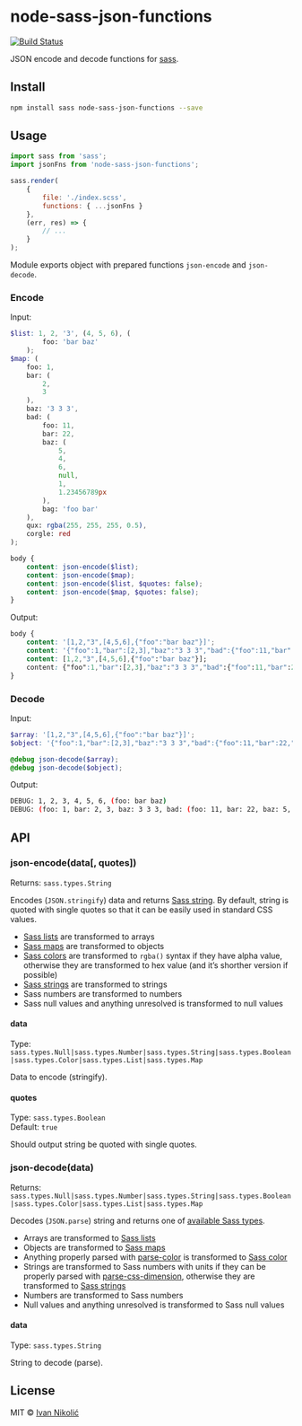 # node-sass-json-functions

[![Build Status][ci-img]][ci]

JSON encode and decode functions for [sass][sass].

## Install

```sh
npm install sass node-sass-json-functions --save
```

## Usage

```js
import sass from 'sass';
import jsonFns from 'node-sass-json-functions';

sass.render(
	{
		file: './index.scss',
		functions: { ...jsonFns }
	},
	(err, res) => {
		// ...
	}
);
```

Module exports object with prepared functions `json-encode` and `json-decode`.

### Encode

Input:

```scss
$list: 1, 2, '3', (4, 5, 6), (
		foo: 'bar baz'
	);
$map: (
	foo: 1,
	bar: (
		2,
		3
	),
	baz: '3 3 3',
	bad: (
		foo: 11,
		bar: 22,
		baz: (
			5,
			4,
			6,
			null,
			1,
			1.23456789px
		),
		bag: 'foo bar'
	),
	qux: rgba(255, 255, 255, 0.5),
	corgle: red
);

body {
	content: json-encode($list);
	content: json-encode($map);
	content: json-encode($list, $quotes: false);
	content: json-encode($map, $quotes: false);
}
```

Output:

```css
body {
	content: '[1,2,"3",[4,5,6],{"foo":"bar baz"}]';
	content: '{"foo":1,"bar":[2,3],"baz":"3 3 3","bad":{"foo":11,"bar":22,"baz":[5,4,6,null,1,"1.23457px"],"bag":"foo bar"},"qux":"rgba(255,255,255,0.5)","corgle":"#f00"}';
	content: [1,2,"3",[4,5,6],{"foo":"bar baz"}];
	content: {"foo":1,"bar":[2,3],"baz":"3 3 3","bad":{"foo":11,"bar":22,"baz":[5,4,6,null,1,"1.23457px"],"bag":"foo bar"},"qux":"rgba(255,255,255,0.5)","corgle":"#f00"};
}
```

### Decode

Input:

```scss
$array: '[1,2,"3",[4,5,6],{"foo":"bar baz"}]';
$object: '{"foo":1,"bar":[2,3],"baz":"3 3 3","bad":{"foo":11,"bar":22,"baz":[5,4,6,null,1,"1.23456789px"],"bag":"foo bar"},"qux":"rgba(255,255,255,0.5)","corgle":"#f00"}';

@debug json-decode($array);
@debug json-decode($object);
```

Output:

```sh
DEBUG: 1, 2, 3, 4, 5, 6, (foo: bar baz)
DEBUG: (foo: 1, bar: 2, 3, baz: 3 3 3, bad: (foo: 11, bar: 22, baz: 5, 4, 6, null, 1, 1.23456789px, bag: foo bar), qux: rgba(255, 255, 255, 0.5), corgle: red)
```

## API

### json-encode(data[, quotes])

Returns: `sass.types.String`

Encodes (`JSON.stringify`) data and returns [Sass string][sass-string]. By
default, string is quoted with single quotes so that it can be easily used in
standard CSS values.

-   [Sass lists][sass-list] are transformed to arrays
-   [Sass maps][sass-map] are transformed to objects
-   [Sass colors][sass-color] are transformed to `rgba()` syntax if they have
    alpha value, otherwise they are transformed to hex value (and it’s shorther
    version if possible)
-   [Sass strings][sass-string] are transformed to strings
-   Sass numbers are transformed to numbers
-   Sass null values and anything unresolved is transformed to null values

#### data

Type:
`sass.types.Null|sass.types.Number|sass.types.String|sass.types.Boolean|sass.types.Color|sass.types.List|sass.types.Map`

Data to encode (stringify).

#### quotes

Type: `sass.types.Boolean`  
Default: `true`

Should output string be quoted with single quotes.

### json-decode(data)

Returns:
`sass.types.Null|sass.types.Number|sass.types.String|sass.types.Boolean|sass.types.Color|sass.types.List|sass.types.Map`

Decodes (`JSON.parse`) string and returns one of [available Sass
types][sass-types].

-   Arrays are transformed to [Sass lists][sass-list]
-   Objects are transformed to [Sass maps][sass-map]
-   Anything properly parsed with [parse-color][parse-color] is transformed to
    [Sass color][sass-color]
-   Strings are transformed to Sass numbers with units if they can be properly
    parsed with [parse-css-dimension][parse-css-dimension], otherwise they are
    transformed to [Sass strings][sass-string]
-   Numbers are transformed to Sass numbers
-   Null values and anything unresolved is transformed to Sass null values

#### data

Type: `sass.types.String`

String to decode (parse).

## License

MIT © [Ivan Nikolić](http://ivannikolic.com)

<!-- prettier-ignore-start -->

[ci]: https://github.com/niksy/node-sass-json-functions/actions?query=workflow%3ACI
[ci-img]: https://github.com/niksy/node-sass-json-functions/workflows/CI/badge.svg?branch=master
[sass]: https://github.com/sass/dart-sass
[sass-types]: https://github.com/sass/node-sass#functions--v300---experimental
[sass-list]: http://sass-lang.com/documentation/file.SASS_REFERENCE.html#lists
[sass-map]: http://sass-lang.com/documentation/file.SASS_REFERENCE.html#maps
[sass-color]: http://sass-lang.com/documentation/file.SASS_REFERENCE.html#colors
[sass-string]: http://sass-lang.com/documentation/file.SASS_REFERENCE.html#sass-script-strings
[parse-color]: https://github.com/substack/parse-color
[parse-css-dimension]: https://github.com/jedmao/parse-css-dimension

<!-- prettier-ignore-end -->
